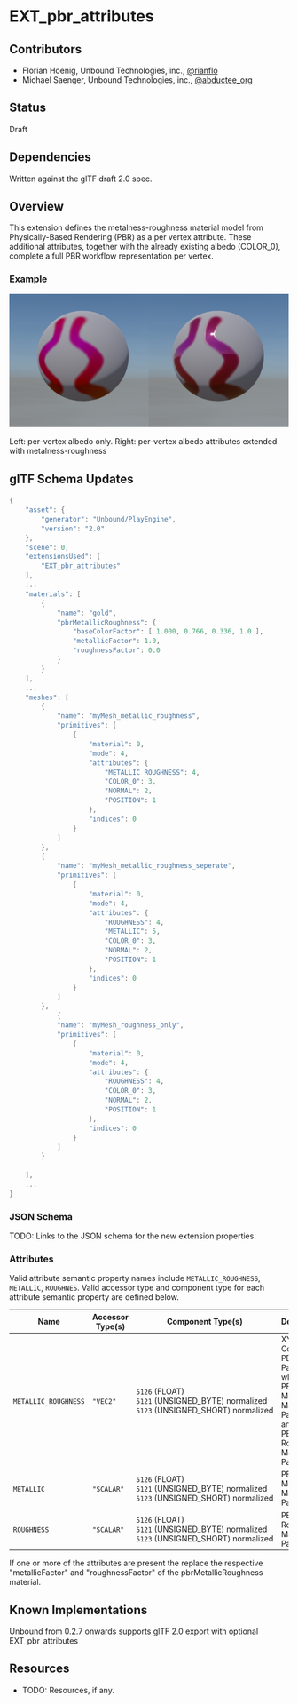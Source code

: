 


# EXT_pbr_attributes

## Contributors

* Florian Hoenig, Unbound Technologies, inc., [@rianflo](http://twitter.com/rianflo)
* Michael Saenger, Unbound Technologies, inc., [@abductee_org](http://twitter.com/abductee_org)

## Status

Draft

## Dependencies

Written against the glTF draft 2.0 spec.

## Overview

This extension defines the metalness-roughness material model from Physically-Based Rendering (PBR) as a per vertex attribute. These additional attributes, together with the already existing albedo (COLOR_0), complete a full PBR workflow representation per vertex.

### Example
![\[Comparison\]](Figures/vertex_metal_rough_comparison.png)

Left: per-vertex albedo only. Right: per-vertex albedo attributes extended with metalness-roughness

## glTF Schema Updates

```C
{
    "asset": {
        "generator": "Unbound/PlayEngine",
        "version": "2.0"
    },
    "scene": 0,
    "extensionsUsed": [
        "EXT_pbr_attributes"
    ],
    ...
    "materials": [
        {
            "name": "gold",
            "pbrMetallicRoughness": {
                "baseColorFactor": [ 1.000, 0.766, 0.336, 1.0 ],
                "metallicFactor": 1.0,
                "roughnessFactor": 0.0
            }
        }
    ],
    ...
    "meshes": [
        {
            "name": "myMesh_metallic_roughness",
            "primitives": [
                {
                    "material": 0,
                    "mode": 4,
                    "attributes": {
                        "METALLIC_ROUGHNESS": 4,
                        "COLOR_0": 3,
                        "NORMAL": 2,
                        "POSITION": 1
                    },
                    "indices": 0
                }
            ]
        },
        {
            "name": "myMesh_metallic_roughness_seperate",
            "primitives": [
                {
                    "material": 0,
                    "mode": 4,
                    "attributes": {
                        "ROUGHNESS": 4,
                        "METALLIC": 5,
                        "COLOR_0": 3,
                        "NORMAL": 2,
                        "POSITION": 1
                    },
                    "indices": 0
                }
            ]
        },
		    {
            "name": "myMesh_roughness_only",
            "primitives": [
                {
                    "material": 0,
                    "mode": 4,
                    "attributes": {
                        "ROUGHNESS": 4,
                        "COLOR_0": 3,
                        "NORMAL": 2,
                        "POSITION": 1
                    },
                    "indices": 0
                }
            ]
        }

    ],
    ...
} 
```

### JSON Schema

TODO: Links to the JSON schema for the new extension properties.

### Attributes

Valid attribute semantic property names include `METALLIC_ROUGHNESS`, `METALLIC`, `ROUGHNES`.
Valid accessor type and component type for each attribute semantic property are defined below.

|Name|Accessor Type(s)|Component Type(s)|Description|
|----|----------------|-----------------|-----------|
|`METALLIC_ROUGHNESS`|`"VEC2"`|`5126`&nbsp;(FLOAT)<br>`5121`&nbsp;(UNSIGNED_BYTE)&nbsp;normalized<br>`5123`&nbsp;(UNSIGNED_SHORT)&nbsp;normalized|XY Comined PBR Parameters where *x* is PBR Metallic Material Parameter and *y* is PBR Roughness Material Parameter|
|`METALLIC`|`"SCALAR"`|`5126`&nbsp;(FLOAT)<br>`5121`&nbsp;(UNSIGNED_BYTE)&nbsp;normalized<br>`5123`&nbsp;(UNSIGNED_SHORT)&nbsp;normalized|PBR Metallic Material Parameter|
|`ROUGHNESS`|`"SCALAR"`|`5126`&nbsp;(FLOAT)<br>`5121`&nbsp;(UNSIGNED_BYTE)&nbsp;normalized<br>`5123`&nbsp;(UNSIGNED_SHORT)&nbsp;normalized|PBR Roughness Material Parameter|

If one or more of the attributes are present the replace the respective   "metallicFactor" and "roughnessFactor" of the pbrMetallicRoughness material.


## Known Implementations

Unbound from 0.2.7 onwards supports glTF 2.0 export with optional EXT_pbr_attributes 

## Resources

* TODO: Resources, if any.
